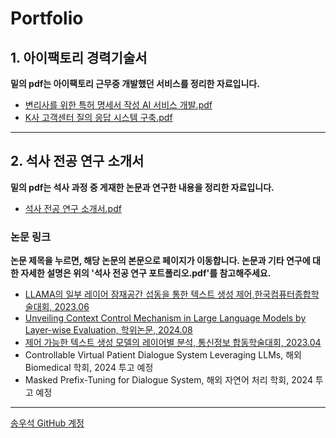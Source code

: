 # Portfolio
## 1. 아이팩토리 경력기술서
**밑의 pdf는 아이팩토리 근무중 개발했던 서비스를 정리한 자료입니다.** 
- [변리사를 위한 특허 명세서 작성 AI 서비스 개발.pdf](https://github.com/user-attachments/files/19017568/AI.pdf)
- [K사 고객센터 질의 응답 시스템 구축.pdf](https://github.com/user-attachments/files/19017567/K.pdf)


------------------------------------------------------------------------


## 2. 석사 전공 연구 소개서
**밑의 pdf는 석사 과정 중 게재한 논문과 연구한 내용을 정리한 자료입니다.** 
  
- [석사 전공 연구 소개서.pdf](https://github.com/user-attachments/files/19017570/default.pdf)



### 논문 링크

**논문 제목을 누르면, 해당 논문의 본문으로 페이지가 이동합니다. 논문과 기타 연구에 대한 자세한 설명은 위의 '석사 전공 연구 포트폴리오.pdf'를 참고해주세요.**

- [LLAMA의 일부 레이어 잠재공간 섭동을 통한 텍스트 생성 제어,한국컴퓨터종합학술대회, 2023.06](https://github.com/user-attachments/files/16415622/kcc_.pdf)
- [Unveiling Context Control Mechanism in Large Language Models by Layer-wise Evaluation, 학위논문, 2024.08](https://github.com/user-attachments/files/16415641/default.pdf)
- [제어 가능한 텍스트 생성 모델의 레이어별 분석, 통신정보 합동학술대회, 2023.04](https://github.com/user-attachments/files/16415634/default.pdf)
- Controllable Virtual Patient Dialogue System Leveraging LLMs, 해외 Biomedical 학회, 2024 투고 예정
- Masked Prefix-Tuning for Dialogue System, 해외 자연어 처리 학회, 2024 투고 예정

------------------------------------------------------------------------


[송우석 GitHub 계정](https://github.com/Songwooseok123)
